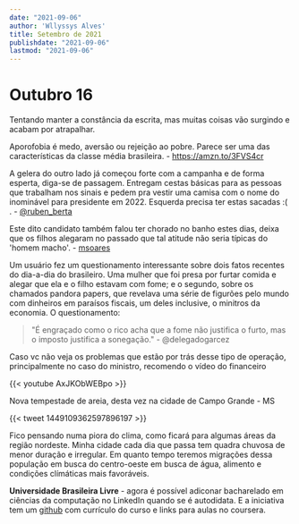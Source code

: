 ```yaml
---
date: "2021-09-06"
author: 'Wllyssys Alves'
title: Setembro de 2021
publishdate: "2021-09-06"
lastmod: "2021-09-06"
---
```



# Outubro 16

Tentando manter a constância da escrita, mas muitas coisas vão surgindo e acabam por atrapalhar.

Aporofobia é medo, aversão ou rejeição ao pobre. Parece ser uma das características da classe média brasileira. - https://amzn.to/3FVS4cr

A gelera do outro lado já começou forte com a campanha e de forma esperta, diga-se de passagem. Entregam cestas básicas para as pessoas que trabalham nos sinais e pedem pra vestir uma camisa com o nome do inominável para presidente em 2022. Esquerda precisa ter estas sacadas :( . - [@ruben_berta](https://twitter.com/ruben_berta/status/1449415458151669762?s=20) 

Este dito candidato também falou ter chorado no banho estes dias, deixa que os filhos alegaram no passado que tal atitude não seria típicas do 'homem macho'. - [msoares](https://twitter.com/msoares/status/1448831763661434885?s=20) 

Um usuário fez um questionamento interessante sobre dois fatos recentes do dia-a-dia do brasileiro. Uma mulher que foi presa por furtar comida e alegar que ela e o filho estavam com fome; e o segundo, sobre os chamados pandora papers, que revelava uma série de figurões pelo mundo com dinheiros em paraísos fiscais, um deles inclusive, o minitros da economia. O questionamento:

> "É engraçado como o rico acha que a fome não justifica o furto, mas o imposto justifica a sonegação." - @delegadogarcez

Caso vc não veja os problemas que estão por trás desse tipo de operação, principalmente no caso do ministro, recomendo o vídeo do financeiro

{{< youtube AxJKObWEBpo >}}


Nova tempestade de areia, desta vez na cidade de Campo Grande - MS

{{< tweet 1449109362597896197 >}}

Fico pensando numa piora do clima, como ficará para algumas áreas da região nordeste. Minha cidade cada dia que passa tem quadra chuvosa de menor duração e irregular. Em quanto tempo teremos migrações dessa população em busca do centro-oeste em busca de água, alimento e condições clímáticas mais favoráveis.

**Universidade Brasileira Livre** - agora é possível adiconar bacharelado em ciências da computação no LinkedIn quando se é autodidata. E a iniciativa tem um [github](https://github.com/Universidade-Livre/ciencia-da-computacao) com currículo do curso e links para aulas no coursera.


